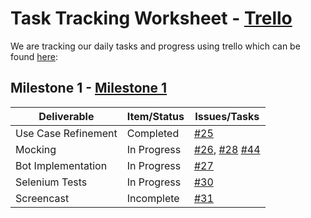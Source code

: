 # Task Tracking Worksheet - [Trello](https://trello.com/b/h193q9wx)

We are tracking our daily tasks and progress using trello which can be found [here](https://trello.com/b/h193q9wx):

## Milestone 1 - [Milestone 1](https://trello.com/b/h193q9wx/milestone-1)

| Deliverable        | Item/Status   |  Issues/Tasks
| ------------------ | ------------  |  ------------
| Use Case Refinement| Completed     | [#25](https://github.ncsu.edu/ssrivas8/CSC510Project/issues/25)
| Mocking            | In Progress   | [#26](https://github.ncsu.edu/ssrivas8/CSC510Project/issues/26), [#28](https://github.ncsu.edu/ssrivas8/CSC510Project/issues/28) [#44](https://github.ncsu.edu/ssrivas8/CSC510Project/issues/28) 
| Bot Implementation | In Progress   | [#27](https://github.ncsu.edu/ssrivas8/CSC510Project/issues/27)
| Selenium Tests     | In Progress   | [#30](https://github.ncsu.edu/ssrivas8/CSC510Project/issues/30)
| Screencast         | Incomplete    | [#31](https://github.ncsu.edu/ssrivas8/CSC510Project/issues/31)

